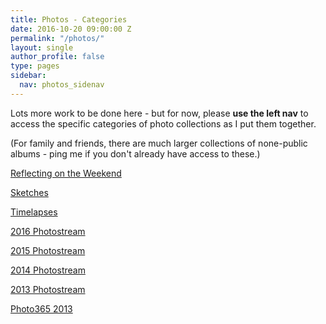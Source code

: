 ```yaml
---
title: Photos - Categories
date: 2016-10-20 09:00:00 Z
permalink: "/photos/"
layout: single
author_profile: false
type: pages
sidebar:
  nav: photos_sidenav
---
```


Lots more work to be done here - but for now, please **use the left nav** to access the specific categories of photo collections as I put them together.

(For family and friends, there are much larger collections of none-public albums - ping me if you don't already have access to these.)

[Reflecting on the Weekend](/reflecting)

[Sketches](/sketches)

[Timelapses](/timelapses)

[2016 Photostream](/2016stream)

[2015 Photostream](/2015stream)

[2014 Photostream](/2014stream)

[2013 Photostream](/2013stream)

[Photo365 2013](/photo365-2013)
